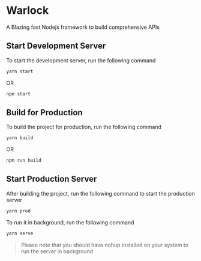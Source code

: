 # Warlock

A Blazing fast Nodejs framework to build comprehensive APIs

## Start Development Server

To start the development server, run the following command

```bash
yarn start
```

OR

```bash
npm start
```

## Build for Production

To build the project for production, run the following command

```bash
yarn build
```

OR

```bash
npm run build
```

## Start Production Server

After building the project, run the following command to start the production server

```bash
yarn prod
```

To run it in background, run the following command

```bash
yarn serve
```

> Please note that you should have nohup installed on your system to run the server in background
